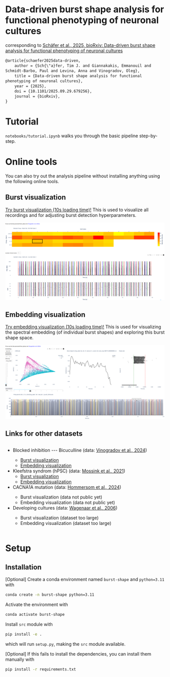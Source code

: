 # Data-driven burst shape analysis for functional phenotyping of neuronal cultures

corresponding to [Schäfer et al., 2025, bioRxiv: Data-driven burst shape analysis for functional phenotyping of neuronal cultures](https://doi.org/10.1101/2025.09.29.679256)

```
@article{schaefer2025data-driven,
	author = {Sch{\"a}fer, Tim J. and Giannakakis, Emmanouil and Schmidt-Barbo, Paul and Levina, Anna and Vinogradov, Oleg},
	title = {Data-driven burst shape analysis for functional phenotyping of neuronal cultures},
	year = {2025},
	doi = {10.1101/2025.09.29.679256},
	journal = {bioRxiv},
}
```

# Tutorial
`notebooks/tutorial.ipynb` walks you through the basic pipeline step-by-step.

# Online tools
You can also try out the analysis pipeline without installing anything using the following online tools.

## Burst visualization
[Try burst visualization (10s loading time)!](https://review-inhibblock-659951261078.europe-west1.run.app)
This is used to visualize all recordings and for adjusting burst detection hyperparameters.

<img src="figures/Figure_Suppl_interactive_tools/inhibblock_burst_review.png" width="500"/>

## Embedding visualization
[Try embedding visualization (10s loading time)!](https://embedding-inhibblock-659951261078.europe-west1.run.app)
This is used for visualizing the spectral embedding (of individual burst shapes) and exploring this burst shape space.

<img src="figures/Figure_Suppl_interactive_tools/inhibblock_embedding.png" width="500"/>

## Links for other datasets
<ul style="display: inline-block; text-align: left;">
    <li>Blocked inhibition --- Bicuculline (data: <a href="https://doi.org/10.1101/2024.08.21.608974" target="_blank">Vinogradov et al., 2024</a>)</li>
        <ul>
            <li><a href="https://review-inhibblock-659951261078.europe-west1.run.app" target="_blank">Burst visualization</a></li>
            <li><a href="https://embedding-inhibblock-659951261078.europe-west1.run.app" target="_blank">Embedding visualization</a> </li>
        </ul>
    <li>Kleefstra syndrom (hPSC) (data: <a href="https://doi.org/10.17632/bvt5swtc5h.1" target="_blank">Mossink et al., 2021</a>)
        <ul>
            <li><a href="https://review-mossink-659951261078.europe-west1.run.app" target="_blank">Burst visualization</a></li>
            <li><a href="https://embedding-mossink-659951261078.europe-west1.run.app" target="_blank">Embedding visualization</a> </li>
        </ul>
    </li>
    <li>CACNA1A mutation (data: <a href="https://doi.org/10.1101/2024.03.18.585506" target="_blank">Hommersom et al., 2024</a>)</li>
        <ul>
            <li>Burst visualization (data not public yet)</li>
            <li>Embedding visualization (data not public yet)</li>
        </ul>
    <li>Developing cultures (data: <a href="https://doi.org/10.1186/1471-2202-7-11" target="_blank">Wagenaar et al., 2006</a>)</li>
        <ul>
            <li>Burst visualization (dataset too large)</li>
            <li>Embedding visualization (dataset too large)</li>
        </ul>
</ul>


# Setup

## Installation
[Optional] Create a conda environment named `burst-shape` and `python=3.11` with
```bash
conda create -n burst-shape python=3.11
```
Activate the environment with
```bash
conda activate burst-shape
```

Install `src` module with
```bash
pip install -e .
```
which will run `setup.py`, making the `src` module available.

[Optional] If this fails to install the dependencies, you can install them manually with
```bash
pip install -r requirements.txt
```